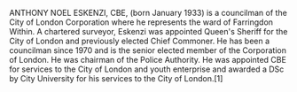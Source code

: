 ANTHONY NOEL ESKENZI, CBE, (born January 1933) is a councilman of the City of London Corporation where he represents the ward of Farringdon Within. A chartered surveyor, Eskenzi was appointed Queen's Sheriff for the City of London and previously elected Chief Commoner. He has been a councilman since 1970 and is the senior elected member of the Corporation of London. He was chairman of the Police Authority. He was appointed CBE for services to the City of London and youth enterprise and awarded a DSc by City University for his services to the City of London.[1]
